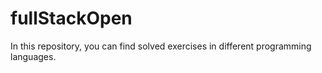 # fullStackOpen
In this repository, you can find solved exercises in different programming languages. 
